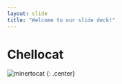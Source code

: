 ```yaml
---
layout: slide
title: "Welcome to our slide deck!"
---
```


# Chellocat

![minertocat](https://octodex.github.com/images/chellocat.jpg)
{: .center}
